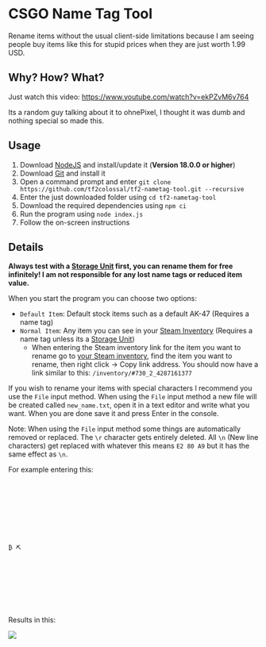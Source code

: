 # CSGO Name Tag Tool

Rename items without the usual client-side limitations because I am seeing people buy items like this for stupid prices when they are just worth 1.99 USD.

## Why? How? What?

Just watch this video: https://www.youtube.com/watch?v=ekPZvM6v764

Its a random guy talking about it to ohnePixel, I thought it was dumb and nothing special so made this.

## Usage

1. Download [NodeJS](https://nodejs.org/) and install/update it (**Version 18.0.0 or higher**)
2. Download [Git](https://git-scm.com/) and install it
3. Open a command prompt and enter `git clone https://github.com/tf2colossal/tf2-nametag-tool.git --recursive`
4. Enter the just downloaded folder using `cd tf2-nametag-tool`
5. Download the required dependencies using `npm ci`
6. Run the program using `node index.js`
7. Follow the on-screen instructions

## Details

**Always test with a [Storage Unit](https://counterstrike.fandom.com/wiki/Storage_Unit) first, you can rename them for free infinitely! I am not responsible for any lost name tags or reduced item value.**

When you start the program you can choose two options:

- `Default Item`: Default stock items such as a default AK-47 (Requires a name tag)
- `Normal Item`: Any item you can see in your [Steam Inventory](https://steamcommunity.com/my/inventory/) (Requires a name tag unless its a [Storage Unit](https://counterstrike.fandom.com/wiki/Storage_Unit))
  - When entering the Steam inventory link for the item you want to rename go to [your Steam inventory]([https://steam](https://steamcommunity.com/my/inventory/)), find the item you want to rename, then right click -> Copy link address. You should now have a link similar to this: `/inventory/#730_2_4287161377`

If you wish to rename your items with special characters I recommend you use the `File` input method. When using the `File` input method a new file will be created called `new_name.txt`, open it in a text editor and write what you want. When you are done save it and press Enter in the console.

Note: When using the `File` input method some things are automatically removed or replaced. The `\r` character gets entirely deleted. All `\n` (New line characters) get replaced with whatever this means `E2 80 A9` but it has the same effect as `\n`.

For example entering this:

```









₿ ⛏









```

Results in this:

![](https://i.imgur.com/A7Hs67c.png)
